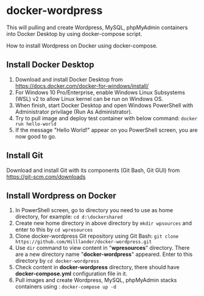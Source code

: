 # docker-wordpress

This will pulling and create Wordpress, MySQL, phpMyAdmin containers into Docker Desktop by using docker-compose script.

How to install Wordpress on Docker using docker-compose.

## Install Docker Desktop
1. Download and install Docker Desktop from https://docs.docker.com/docker-for-windows/install/
2. For Windows 10 Pro/Enterprise, enable Windows Linux Subsystems (WSL) v2 to allow Linux kernel can be run on Windows OS.
3. When finish, start Docker Desktop and open Windows PowerShell with Administrator privilage (Run As Administrator).
4. Try to pull image and deploy test container with below command:
     `docker run hello-world `
5. If the message "Hello World!" appear on you PowerShell screen, you are now good to go.

## Install Git
Download and install Git with its components (Git Bash, Git GUI) from https://git-scm.com/downloads

## Install Wordpress on Docker
1. In PowerShell screen, go to directory you need to use as home directory, for example: `cd d:\dockershared`
2. Create new home directory in above directory by `mkdir wpsources` and enter to this by `cd wpresources`
3. Clone docker-wordpress Git repository using Git Bash: `git clone https://github.com/Hilllander/docker-wordpress.git`
4. Use `dir` command to view content in "**wpresources**" directory. There are a new directory name "**docker-wordpress**" appeared. Enter to this directory by `cd docker-wordpress`
5. Check content in **docker-wordpress** directory, there should have **docker-compose.yml** configuration file in it.
6. Pull images and create Wordpress, MySQL, phpMyAdmin stacks containers using :  `docker-compose up -d`
